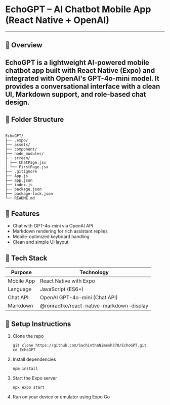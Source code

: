 # EchoGPT – AI Chatbot Mobile App (React Native + OpenAI)
---
## 🌟 Overview

EchoGPT is a lightweight AI-powered mobile chatbot app built with React Native (Expo) and integrated with OpenAI's GPT-4o-mini model. It provides a conversational interface with a clean UI, Markdown support, and role-based chat design.
---

## 📁 Folder Structure
```

EchoGPT/
├── .expo/
├── assets/
├── component/
├── node_modules/
├── screen/
│ ├── ChatPage.jsx
│ └── FirstPage.jsx
├── .gitignore
├── App.js
├── app.json
├── index.js
├── package.json
├── package-lock.json
└── README.md

```


## 🚀 Features

- Chat with GPT-4o-mini via OpenAI API
- Markdown rendering for rich assistant replies
- Mobile-optimized keyboard handling
- Clean and simple UI layout

## 🧠 Tech Stack

| Purpose      | Technology                                        |
|--------------|---------------------------------------------------|
| Mobile App   | React Native with Expo                            |
| Language     | JavaScript (ES6+)                                 |
| Chat API     | OpenAI GPT-4o-mini (Chat API)                     |
| Markdown     | @ronradtke/react-native-markdown-display          |

## 📲 Setup Instructions

1. Clone the repo
    ```
    git clone https://github.com/SachinthaNimesh370/EchoGPT.git
    cd EchoGPT
    ```
2. Install dependencies
    ```
    npm install
    ```
3. Start the Expo server
    ```
    npx expo start
    ```
4. Run on your device or emulator using Expo Go




